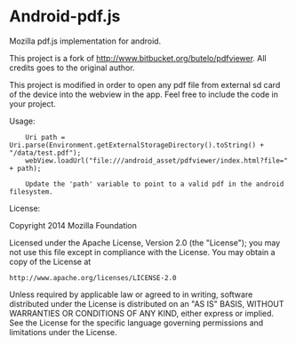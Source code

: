 Android-pdf.js
==============

Mozilla pdf.js implementation for android.


This project is a fork of http://www.bitbucket.org/butelo/pdfviewer. All credits goes to the original author.

This project is modified in order to open any pdf file from external sd card of the device into the webview in the app. 
Feel free to include the code in your project. 


Usage:

        Uri path = Uri.parse(Environment.getExternalStorageDirectory().toString() + "/data/test.pdf");
        webView.loadUrl("file:///android_asset/pdfviewer/index.html?file=" + path);
        
        Update the 'path' variable to point to a valid pdf in the android filesystem.
        
        
License:

Copyright 2014 Mozilla Foundation

Licensed under the Apache License, Version 2.0 (the "License");
you may not use this file except in compliance with the License.
You may obtain a copy of the License at

    http://www.apache.org/licenses/LICENSE-2.0

Unless required by applicable law or agreed to in writing, software
distributed under the License is distributed on an "AS IS" BASIS,
WITHOUT WARRANTIES OR CONDITIONS OF ANY KIND, either express or implied.
See the License for the specific language governing permissions and
limitations under the License.

